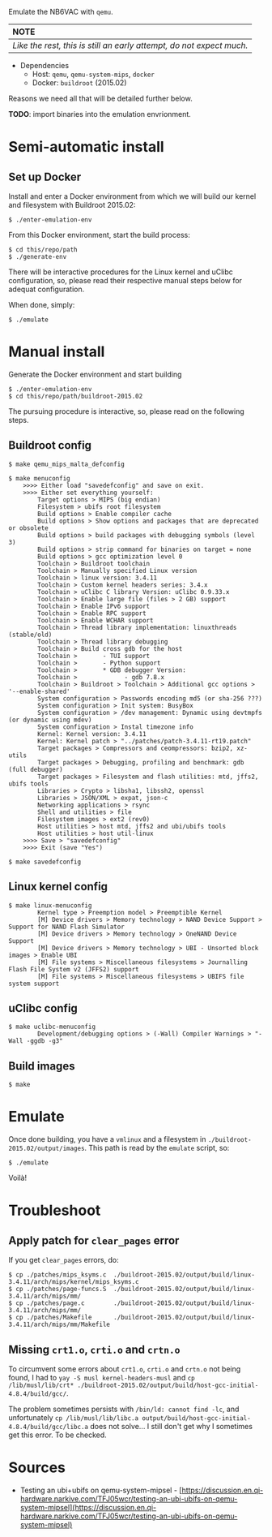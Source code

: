 Emulate the NB6VAC with `qemu`.

| NOTE                       |
|:---------------------------|
| _Like the rest, this is still an early attempt, do not expect much._ |

* Dependencies
    - Host: `qemu`, `qemu-system-mips`, `docker`
    - Docker: `buildroot` (2015.02)

Reasons we need all that will be detailed further below.

**TODO**: import binaries into the emulation envrionment.

# Semi-automatic install

## Set up Docker

Install and enter a Docker environment from which we will build our kernel and filesystem with Buildroot 2015.02:

```console
$ ./enter-emulation-env
```

From this Docker environment, start the build process:

```console
$ cd this/repo/path
$ ./generate-env
```

There will be interactive procedures for the Linux kernel and uClibc configuration, so, please read their respective manual steps below for adequat configuration.

When done, simply:

```console
$ ./emulate
```

# Manual install

Generate the Docker environment and start building

```console
$ ./enter-emulation-env
$ cd this/repo/path/buildroot-2015.02
```
The pursuing procedure is interactive, so, please read on the following steps.

## Buildroot config

```console
$ make qemu_mips_malta_defconfig
```

```console
$ make menuconfig
    >>>> Either load "savedefconfig" and save on exit.
    >>>> Either set everything yourself:
        Target options > MIPS (big endian)
        Filesystem > ubifs root filesystem
        Build options > Enable compiler cache
        Build options > Show options and packages that are deprecated or obsolete
        Build options > build packages with debugging symbols (level 3)
        Build options > strip command for binaries on target = none
        Build options > gcc optimization level 0
        Toolchain > Buildroot toolchain
        Toolchain > Manually specified Linux version
        Toolchain > linux version: 3.4.11
        Toolchain > Custom kernel headers series: 3.4.x
        Toolchain > uClibc C library Version: uClibc 0.9.33.x
        Toolchain > Enable large file (files > 2 GB) support
        Toolchain > Enable IPv6 support
        Toolchain > Enable RPC support
        Toolchain > Enable WCHAR support
        Toolchain > Thread library implementation: linuxthreads (stable/old)
        Toolchain > Thread library debugging
        Toolchain > Build cross gdb for the host
        Toolchain >       - TUI support
        Toolchain >       - Python support
        Toolchain >       * GDB debugger Version:
        Toolchain >             - gdb 7.8.x
        Toolchain > Buildroot > Toolchain > Additional gcc options > '--enable-shared'
        System configuration > Passwords encoding md5 (or sha-256 ???)
        System configuration > Init system: BusyBox
        System configuration > /dev management: Dynamic using devtmpfs (or dynamic using mdev)
        System configuration > Instal timezone info
        Kernel: Kernel version: 3.4.11
        Kernel: Kernel patch > "../patches/patch-3.4.11-rt19.patch"
        Target packages > Compressors and ceompressors: bzip2, xz-utils
        Target packages > Debugging, profiling and benchmark: gdb (full debugger)
        Target packages > Filesystem and flash utilities: mtd, jffs2, ubifs tools
        Libraries > Crypto > libsha1, libssh2, openssl
        Libraries > JSON/XML > expat, json-c
        Networking applications > rsync
        Shell and utilities > file
        Filesystem images > ext2 (rev0)
        Host utilities > host mtd, jffs2 and ubi/ubifs tools
        Host utilities > host util-linux
    >>>> Save > "savedefconfig"
    >>>> Exit (save "Yes")
```

```console
$ make savedefconfig
```

## Linux kernel config

```console
$ make linux-menuconfig 
        Kernel type > Preemption model > Preemptible Kernel
        [M] Device drivers > Memory technology > NAND Device Support > Support for NAND Flash Simulator
        [M] Device drivers > Memory technology > OneNAND Device Support
        [M] Device drivers > Memory technology > UBI - Unsorted block images > Enable UBI
        [M] File systems > Miscellaneous filesystems > Journalling Flash File System v2 (JFFS2) support
        [M] File systems > Miscellaneous filesystems > UBIFS file system support
```

## uClibc config

```console
$ make uclibc-menuconfig 
        Development/debugging options > (-Wall) Compiler Warnings > "-Wall -ggdb -g3"
```

## Build images

```console
$ make
```

# Emulate

Once done building, you have a `vmlinux` and a filesystem in `./buildroot-2015.02/output/images`.
This path is read by the `emulate` script, so:

```console
$ ./emulate
```

Voilà!

# Troubleshoot

## Apply patch for `clear_pages` error

If you get `clear_pages` errors, do:

```console
$ cp ./patches/mips_ksyms.c  ./buildroot-2015.02/output/build/linux-3.4.11/arch/mips/kernel/mips_ksyms.c
$ cp ./patches/page-funcs.S  ./buildroot-2015.02/output/build/linux-3.4.11/arch/mips/mm/
$ cp ./patches/page.c        ./buildroot-2015.02/output/build/linux-3.4.11/arch/mips/mm/
$ cp ./patches/Makefile      ./buildroot-2015.02/output/build/linux-3.4.11/arch/mips/mm/Makefile
```

## Missing `crt1.o`, `crti.o` and `crtn.o`

To circumvent some errors about `crt1.o`, `crti.o` and `crtn.o` not being found, I had to `yay -S musl kernel-headers-musl` and `cp /lib/musl/lib/crt* ./buildroot-2015.02/output/build/host-gcc-initial-4.8.4/build/gcc/`.

The problem sometimes persists with `/bin/ld: cannot find -lc`, and unfortunately `cp /lib/musl/lib/libc.a output/build/host-gcc-initial-4.8.4/build/gcc/libc.a` does not solve...
I still don't get why I sometimes get this error.
To be checked.

# Sources

* Testing an ubi+ubifs on qemu-system-mipsel - [https://discussion.en.qi-hardware.narkive.com/TFJ05wcr/testing-an-ubi-ubifs-on-qemu-system-mipsel](https://discussion.en.qi-hardware.narkive.com/TFJ05wcr/testing-an-ubi-ubifs-on-qemu-system-mipsel)
